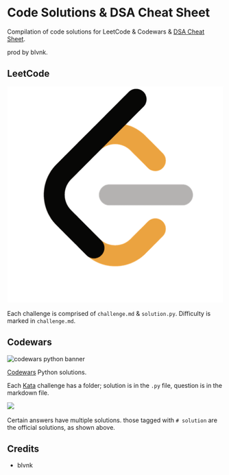 # Code Solutions & DSA Cheat Sheet

Compilation of code solutions for LeetCode & Codewars & [DSA Cheat Sheet](DSA_concepts.md).

prod by blvnk.

## LeetCode

![](img/leetcode.png)

Each challenge is comprised of `challenge.md` & `solution.py`. Difficulty is marked in `challenge.md`.

## Codewars

![codewars python banner](https://i.imgur.com/AOkwQYU.png)

[Codewars](codewars.com) Python solutions.

Each [Kata](docs.codewars.com/concepts/kata/) challenge has a folder; solution is in the `.py` file, question is in the markdown file.

![](https://i.imgur.com/DjMj0gu.png)

Certain answers have multiple solutions. those tagged with `# solution` are the official solutions, as shown above.

## Credits

- blvnk
